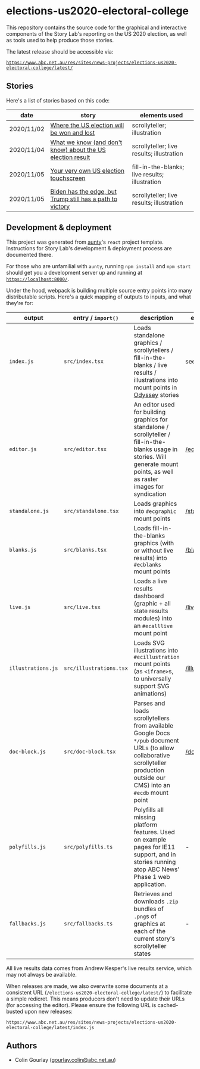 # elections-us2020-electoral-college

This repository contains the source code for the graphical and interactive components of the Story Lab's reporting on the US 2020 election, as well as tools used to help produce those stories.

The latest release should be accessible via:

[`https://www.abc.net.au/res/sites/news-projects/elections-us2020-electoral-college/latest/`](https://www.abc.net.au/res/sites/news-projects/elections-us2020-electoral-college/latest/)

## Stories

Here's a list of stories based on this code:

| date       | story                                                                                                                                                       | elements used                                  |
|------------|-------------------------------------------------------------------------------------------------------------------------------------------------------------|------------------------------------------------|
| 2020/11/02 | [Where the US election will be won and lost](https://www.abc.net.au/news/2020-11-02/us-election-trump-biden-states-polling/12822296)                        | scrollyteller; illustration                    |
| 2020/11/04 | [What we know (and don't know) about the US election result](https://www.abc.net.au/news/2020-11-05/trump-biden-us-election-results-explained-map/12844386) | scrollyteller; live results; illustration      |
| 2020/11/05 | [Your very own US election touchscreen](https://www.abc.net.au/news/2020-11-05/trump-biden-us-election-touchscreen-interactive-paths-to-victory/12843474)   | fill-in-the-blanks; live results; illustration |
| 2020/11/05 | [Biden has the edge, but Trump still has a path to victory](https://www.abc.net.au/news/2020-11-05/us-election-trump-biden-results-map-explained/12853338 ) | scrollyteller; live results; illustration      |

## Development & deployment

This project was generated from [aunty](https://github.com/abcnews/aunty)'s `react` project template. Instructions for Story Lab's development & deployment process are documented there.

For those who are unfamilial with `aunty`, running `npm install` and `npm start` should get you a development server up and running at [`https://localhost:8000/`](https://localhost:8000/).

Under the hood, webpack is building multiple source entry points into many distributable scripts. Here's a quick mapping of outputs to inputs, and what they're for:

| output             | entry / `import()`      | description                                                                                                                                                                     | example                                                |
|--------------------|-------------------------|---------------------------------------------------------------------------------------------------------------------------------------------------------------------------------|--------------------------------------------------------|
| `index.js`         | `src/index.tsx`         | Loads standalone graphics / scrollytellers / fill-in-the-blanks / live results / illustrations into mount points in [Odyssey](https://github.com/abcnews/odyssey) stories       | see [Stories](#stories)                                |
| `editor.js`        | `src/editor.tsx`        | An editor used for building graphics for standalone / scrollyteller / fill-in-the-blanks usage in stories. Will generate mount points, as well as raster images for syndication | [/editor/](https://localhost:8000/editor/)             |
| `standalone.js`    | `src/standalone.tsx`    | Loads graphics into `#ecgraphic` mount points                                                                                                                                   | [/standalone/](https://localhost:8000/standalone/)     |
| `blanks.js`        | `src/blanks.tsx`        | Loads fill-in-the-blanks graphics (with or without live results) into `#ecblanks` mount points                                                                                  | [/blanks/](https://localhost:8000/blanks/)             |
| `live.js`          | `src/live.tsx`          | Loads a live results dashboard (graphic + all state results modules) into an  `#ecalllive`  mount point                                                                         | [/live/](https://localhost:8000/live/)                 |
| `illustrations.js` | `src/illustrations.tsx` | Loads SVG illustrations into  `#ecillustration`  mount points (as `<iframe>`s, to universally support SVG animations)                                                           | [/illustration/](https://localhost:8000/illustration/) |
| `doc-block.js`     | `src/doc-block.tsx`     | Parses and loads scrollytellers from  available Google Docs `*/pub` document URLs (to allow collaborative scrollyteller production outside our CMS) into an `#ecdb` mount point | [/doc-block/](https://localhost:8000/doc-block/)       |
| `polyfills.js`     | `src/polyfills.ts`      | Polyfills all missing platform features. Used on example pages for IE11 support, and in stories running atop ABC News' Phase 1 web application.                                 | -                                                      |
| `fallbacks.js`     | `src/fallbacks.ts`      | Retrieves and downloads `.zip` bundles of `.png`s of graphics at each of the current story's scrollyteller states                                                               | -                                                      |

All live results data comes from Andrew Kesper's live results service, which may not always be available.

When releases are made, we also overwrite some documents at a consistent URL (`/elections-us2020-electoral-college/latest/`) to facilitate a simple redicret. This means producers don't need to update their URLs (for accessing the editor). Please ensure the following URL is cached-busted upon new releases:

```
https://www.abc.net.au/res/sites/news-projects/elections-us2020-electoral-college/latest/index.js
```

## Authors

- Colin Gourlay ([gourlay.colin@abc.net.au](mailto:gourlay.colin@abc.net.au))

